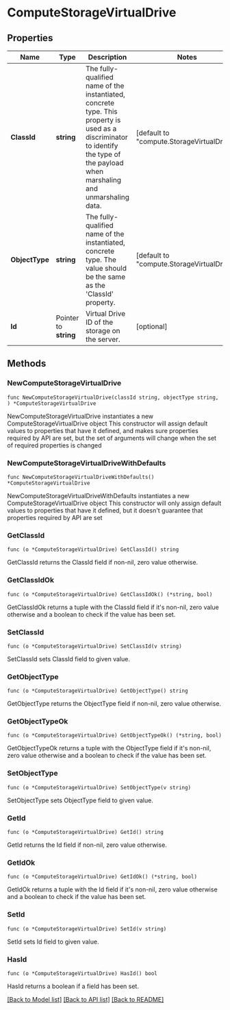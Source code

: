 # ComputeStorageVirtualDrive

## Properties

Name | Type | Description | Notes
------------ | ------------- | ------------- | -------------
**ClassId** | **string** | The fully-qualified name of the instantiated, concrete type. This property is used as a discriminator to identify the type of the payload when marshaling and unmarshaling data. | [default to "compute.StorageVirtualDrive"]
**ObjectType** | **string** | The fully-qualified name of the instantiated, concrete type. The value should be the same as the &#39;ClassId&#39; property. | [default to "compute.StorageVirtualDrive"]
**Id** | Pointer to **string** | Virtual Drive ID of the storage on the server. | [optional] 

## Methods

### NewComputeStorageVirtualDrive

`func NewComputeStorageVirtualDrive(classId string, objectType string, ) *ComputeStorageVirtualDrive`

NewComputeStorageVirtualDrive instantiates a new ComputeStorageVirtualDrive object
This constructor will assign default values to properties that have it defined,
and makes sure properties required by API are set, but the set of arguments
will change when the set of required properties is changed

### NewComputeStorageVirtualDriveWithDefaults

`func NewComputeStorageVirtualDriveWithDefaults() *ComputeStorageVirtualDrive`

NewComputeStorageVirtualDriveWithDefaults instantiates a new ComputeStorageVirtualDrive object
This constructor will only assign default values to properties that have it defined,
but it doesn't guarantee that properties required by API are set

### GetClassId

`func (o *ComputeStorageVirtualDrive) GetClassId() string`

GetClassId returns the ClassId field if non-nil, zero value otherwise.

### GetClassIdOk

`func (o *ComputeStorageVirtualDrive) GetClassIdOk() (*string, bool)`

GetClassIdOk returns a tuple with the ClassId field if it's non-nil, zero value otherwise
and a boolean to check if the value has been set.

### SetClassId

`func (o *ComputeStorageVirtualDrive) SetClassId(v string)`

SetClassId sets ClassId field to given value.


### GetObjectType

`func (o *ComputeStorageVirtualDrive) GetObjectType() string`

GetObjectType returns the ObjectType field if non-nil, zero value otherwise.

### GetObjectTypeOk

`func (o *ComputeStorageVirtualDrive) GetObjectTypeOk() (*string, bool)`

GetObjectTypeOk returns a tuple with the ObjectType field if it's non-nil, zero value otherwise
and a boolean to check if the value has been set.

### SetObjectType

`func (o *ComputeStorageVirtualDrive) SetObjectType(v string)`

SetObjectType sets ObjectType field to given value.


### GetId

`func (o *ComputeStorageVirtualDrive) GetId() string`

GetId returns the Id field if non-nil, zero value otherwise.

### GetIdOk

`func (o *ComputeStorageVirtualDrive) GetIdOk() (*string, bool)`

GetIdOk returns a tuple with the Id field if it's non-nil, zero value otherwise
and a boolean to check if the value has been set.

### SetId

`func (o *ComputeStorageVirtualDrive) SetId(v string)`

SetId sets Id field to given value.

### HasId

`func (o *ComputeStorageVirtualDrive) HasId() bool`

HasId returns a boolean if a field has been set.


[[Back to Model list]](../README.md#documentation-for-models) [[Back to API list]](../README.md#documentation-for-api-endpoints) [[Back to README]](../README.md)


